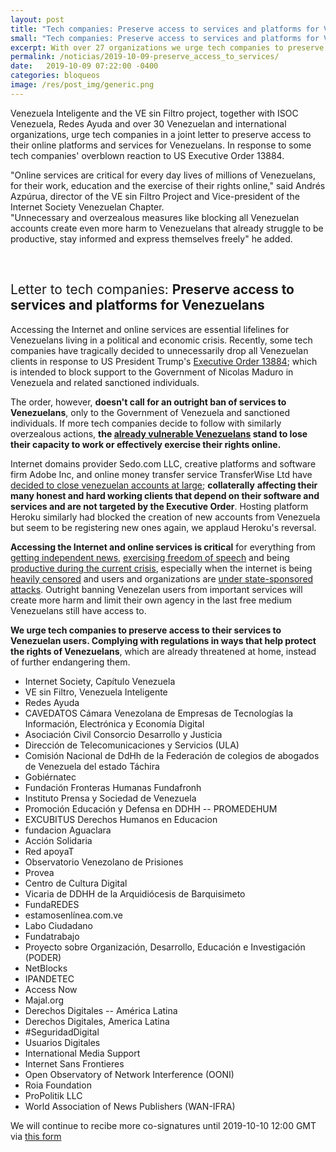 ```yaml
---
layout: post
title: "Tech companies: Preserve access to services and platforms for Venezuelans"
small: "Tech companies: Preserve access to services and platforms for Venezuelans."
excerpt: With over 27 organizations we urge tech companies to preserve access to their online platforms and services for Venezuelans. In response to some tech companies' overblown reaction to US Executive Order 13884.
permalink: /noticias/2019-10-09-preserve_access_to_services/
date:   2019-10-09 07:22:00 -0400
categories: bloqueos
image: /res/post_img/generic.png
---
```


Venezuela Inteligente and the VE sin Filtro project, together with ISOC Venezuela, Redes Ayuda and over 30 Venezuelan and international organizations, urge tech companies in a joint letter to preserve access to their online platforms and services for Venezuelans. In response to some tech companies' overblown reaction to US Executive Order 13884.

"Online services are critical for every day lives of millions of Venezuelans, for their work, education and the exercise of their rights online," said Andrés Azpúrua, director of the VE sin Filtro Project and Vice-president of the Internet Society Venezuelan Chapter. <br>
"Unnecessary and overzealous measures like blocking all Venezuelan accounts create even more harm to Venezuelans that already struggle to be productive, stay informed and express themselves freely" he added.

<br>
<h2 style="font-weight: normal;"> Letter to tech companies: <b>Preserve access to services and platforms for Venezuelans</b></h2>


Accessing the Internet and online services are essential lifelines for
Venezuelans living in a political and economic crisis. Recently, some
tech companies have tragically decided to unnecessarily drop all
Venezuelan clients in response to US President Trump\'s [Executive
Order
13884](https://www.state.gov/venezuela-related-sanctions/);
which is intended to block support to the Government of Nicolas Maduro
in Venezuela and related sanctioned individuals.

The order, however, **doesn\'t call for an outright ban of services to
Venezuelans**, only to the Government of Venezuela and sanctioned
individuals. If more tech companies decide to follow with similarly
overzealous actions, **the [already vulnerable
Venezuelans](https://www.ohchr.org/en/NewsEvents/Pages/DisplayNews.aspx?NewsID=24788&LangID=E)
stand to lose their capacity to work or effectively exercise their
rights online.**

Internet domains provider Sedo.com LLC, creative platforms and software
firm Adobe Inc, and online money transfer service TransferWise Ltd have
[decided to close venezuelan accounts at
large](https://helpx.adobe.com/la/x-productkb/policy-pricing/executive-order-venezuela.html);
**collaterally** **affecting their many honest and hard working clients
that depend on their software and services and are not targeted by the
Executive Order**. Hosting platform Heroku similarly had blocked the
creation of new accounts from Venezuela but seem to be registering new
ones again, we applaud Heroku\'s reversal.

**Accessing the Internet and online services is critical** for
everything from [getting independent
news](https://time.com/5571504/venezuela-internet-press-freedom/),
[exercising freedom of
speech](https://freedomhouse.org/report/freedom-net/2018/venezuela)
and being [productive during the current
crisis](https://www.caracaschronicles.com/2019/04/14/electronic-nomads-the-life-of-a-venezuelan-freelancer/),
especially when the internet is being [heavily
censored](https://vesinfiltro.com/noticias/la_censura_no_se_detiene_por_visita_de_bachelet/)
and users and organizations are [under state-sponsored
attacks](https://vesinfiltro.com/noticias/Phishing_by_Venezuelan_government_targets_activists/).
Outright banning Venezelan users from important services will create
more harm and limit their own agency in the last free medium Venezuelans
still have access to.

**We urge tech companies to preserve access to their services to
Venezuelan users. Complying with regulations in ways that help protect
the rights of Venezuelans**, which are already threatened at home,
instead of further endangering them.

- Internet Society, Capítulo Venezuela
- VE sin Filtro, Venezuela Inteligente
- Redes Ayuda
- CAVEDATOS Cámara Venezolana de Empresas de Tecnologías la Información,
Electrónica y Economía Digital
- Asociación Civil Consorcio Desarrollo y Justicia
- Dirección de Telecomunicaciones y Servicios (ULA)
- Comisión Nacional de DdHh de la Federación de colegios de abogados de
Venezuela del estado Táchira
- Gobiérnatec
- Fundación Fronteras Humanas Fundafronh
- Instituto Prensa y Sociedad de Venezuela
- Promoción Educación y Defensa en DDHH -- PROMEDEHUM
- EXCUBITUS Derechos Humanos en Educacion
- fundacion Aguaclara
- Acción Solidaria
- Red apoyaT
- Observatorio Venezolano de Prisiones
- Provea
- Centro de Cultura Digital
- Vicaria de DDHH de la Arquidiócesis de Barquisimeto
- FundaREDES
- estamosenlínea.com.ve
- Labo Ciudadano
- Fundatrabajo
- Proyecto sobre Organización, Desarrollo, Educación e Investigación
(PODER)
- NetBlocks
- IPANDETEC
- Access Now
- Majal.org
- Derechos Digitales -- América Latina
- Derechos Digitales, America Latina
- \#SeguridadDigital
- Usuarios Digitales
- International Media Support
- Internet Sans Frontieres
- Open Observatory of Network Interference (OONI)
- Roia Foundation
- ProPolitik LLC
- World Association of News Publishers (WAN-IFRA)

We will continue to recibe more co-signatures until 2019-10-10 12:00 GMT via [this form](https://docs.google.com/forms/d/e/1FAIpQLScOJC_hp9T1O-7HNi8es4flhkvfvzAP11TBhHHyNqE_JkO6UQ/viewform)

